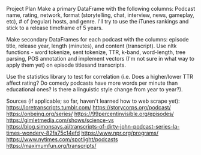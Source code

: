 Project Plan
Make a primary DataFrame with the following columns: Podcast name, rating, network, 
	format (storytelling, chat, interview, news, gameplay, etc), # of (regular) hosts,
	and genre.  I'll try to use the iTunes rankings and stick to a release timeframe of 5 years.

Make secondary DataFrames for each podcast with the columns: episode title, release year, length (minutes), 
	and content (transcript).  Use nltk functions - word tokenize, sent tokenize, TTR, k-band, 
	word-length, tree parsing, POS annotation and implement vectors (I'm not sure in what 
	way to apply them yet) on episode titlesand transcripts.

Use the statistics library to test for correlation (i.e. Does a higher/lower TTR affect rating?
	Do comedy podcasts have more words per minute than educational ones?  Is there a linguistic
	style change from year to year?).

Sources (if applicable; so far, haven't learned how to web scrape yet):
https://loretranscripts.tumblr.com/
https://storycorps.org/podcast/
https://onbeing.org/series/
https://99percentinvisible.org/episodes/
https://gimletmedia.com/shows/science-vs
https://blog.simonsays.ai/transcripts-of-dirty-john-podcast-series-la-times-wondery-82fa75c14efd
https://www.npr.org/programs/
https://www.nytimes.com/spotlight/podcasts
https://maximumfun.org/transcripts/
